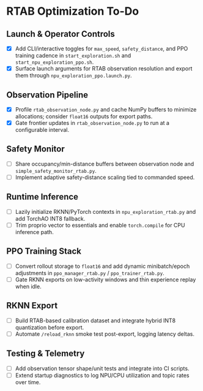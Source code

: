# RTAB Optimization To-Do

## Launch & Operator Controls
- [x] Add CLI/interactive toggles for `max_speed`, `safety_distance`, and PPO training cadence in `start_exploration.sh` and `start_npu_exploration_ppo.sh`.
- [x] Surface launch arguments for RTAB observation resolution and export them through `npu_exploration_ppo.launch.py`.

## Observation Pipeline
- [x] Profile `rtab_observation_node.py` and cache NumPy buffers to minimize allocations; consider `float16` outputs for export paths.
- [x] Gate frontier updates in `rtab_observation_node.py` to run at a configurable interval.

## Safety Monitor
- [ ] Share occupancy/min-distance buffers between observation node and `simple_safety_monitor_rtab.py`.
- [ ] Implement adaptive safety-distance scaling tied to commanded speed.

## Runtime Inference
- [ ] Lazily initialize RKNN/PyTorch contexts in `npu_exploration_rtab.py` and add TorchAO INT8 fallback.
- [ ] Trim proprio vector to essentials and enable `torch.compile` for CPU inference path.

## PPO Training Stack
- [ ] Convert rollout storage to `float16` and add dynamic minibatch/epoch adjustments in `ppo_manager_rtab.py` / `ppo_trainer_rtab.py`.
- [ ] Gate RKNN exports on low-activity windows and thin experience replay when idle.

## RKNN Export
- [ ] Build RTAB-based calibration dataset and integrate hybrid INT8 quantization before export.
- [ ] Automate `/reload_rknn` smoke test post-export, logging latency deltas.

## Testing & Telemetry
- [ ] Add observation tensor shape/unit tests and integrate into CI scripts.
- [ ] Extend startup diagnostics to log NPU/CPU utilization and topic rates over time.
